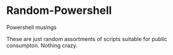 # Random-Powershell
Powershell musings 


These are just random assortments of scripts suitable for public consumpton. Nothing crazy.
